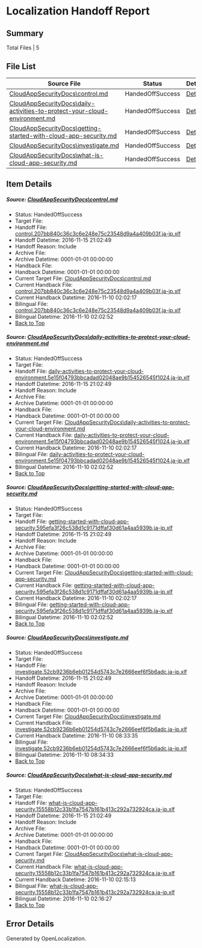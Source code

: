 # <a name='report-top'></a> Localization Handoff Report

## Summary
 Total Files | 5

## File List
 Source File | Status | Details 
 ----------- | ------ | ------- 
 [CloudAppSecurityDocs\control.md](https://github.com/Microsoft/CloudAppSecurityDocs-pr/blob/2f158e2f3643629d215eb23281b17a58ee7f78fc/CloudAppSecurityDocs/control.md) | HandedOffSuccess | [Details](#5a051fc106661fc2266587ac5dbbb8bbdabd88bc21)
 [CloudAppSecurityDocs\daily-activities-to-protect-your-cloud-environment.md](https://github.com/Microsoft/CloudAppSecurityDocs-pr/blob/42cd06942ef90bc40a191bc12ddc12a18388430d/CloudAppSecurityDocs/daily-activities-to-protect-your-cloud-environment.md) | HandedOffSuccess | [Details](#d07f8cfebd5654036078d474656a6e73e24d93d023)
 [CloudAppSecurityDocs\getting-started-with-cloud-app-security.md](https://github.com/Microsoft/CloudAppSecurityDocs-pr/blob/224c7039ecb7200ad951774ac5fb76202543a35c/CloudAppSecurityDocs/getting-started-with-cloud-app-security.md) | HandedOffSuccess | [Details](#2e9307b5166566efa65f4766c0331c6aa15118e929)
 [CloudAppSecurityDocs\investigate.md](https://github.com/Microsoft/CloudAppSecurityDocs-pr/blob/23ec0b7bef05146d3ff4a953225b56b52aa4959f/CloudAppSecurityDocs/investigate.md) | HandedOffSuccess | [Details](#fbd75fadb63bbaecd1e0dbd12b9162c0d17ce50e34)
 [CloudAppSecurityDocs\what-is-cloud-app-security.md](https://github.com/Microsoft/CloudAppSecurityDocs-pr/blob/224c7039ecb7200ad951774ac5fb76202543a35c/CloudAppSecurityDocs/what-is-cloud-app-security.md) | HandedOffSuccess | [Details](#690e58cd598ee9a6dd329e19cd65129df160e009202)

## Item Details
##### <a name='5a051fc106661fc2266587ac5dbbb8bbdabd88bc21'></a> Source: [CloudAppSecurityDocs\control.md](https://github.com/Microsoft/CloudAppSecurityDocs-pr/blob/2f158e2f3643629d215eb23281b17a58ee7f78fc/CloudAppSecurityDocs/control.md)
* Status: HandedOffSuccess
* Target File: 
* Handoff File: [control.207bb840c36c3c6e248e75c23548d9a4a409b03f.ja-jp.xlf](https://github.com/Microsoft/CloudAppSecurityDocs-pr.handoff/blob/68cad9b91a99a883a980673727e6bc649de92df5/ol-handoff/Microsoft/CloudAppSecurityDocs-pr.ja-jp/live/ht/control.207bb840c36c3c6e248e75c23548d9a4a409b03f.ja-jp.xlf)
* Handoff Datetime: 2016-11-15 21:02:49
* Handoff Reason: Include
* Archive File: 
* Archive Datetime: 0001-01-01 00:00:00
* Handback File: 
* Handback Datetime: 0001-01-01 00:00:00
* Current Target File: [CloudAppSecurityDocs\control.md](https://github.com/Microsoft/CloudAppSecurityDocs-pr.ja-jp/blob/700663d0f21cadb29db9f0d4fe40d269eee90d35/CloudAppSecurityDocs/control.md)
* Current Handback File: [control.207bb840c36c3c6e248e75c23548d9a4a409b03f.ja-jp.xlf](https://github.com/Microsoft/CloudAppSecurityDocs-pr.handback/blob/ce777d1570ea021e2025233f4bd88ccfe7e7adb4/ol-handback/Microsoft/CloudAppSecurityDocs-pr.ja-jp/live/ht/control.207bb840c36c3c6e248e75c23548d9a4a409b03f.ja-jp.xlf)
* Current Handback Datetime: 2016-11-10 02:02:17
* Bilingual File: [control.207bb840c36c3c6e248e75c23548d9a4a409b03f.ja-jp.xlf](https://github.com/Microsoft/CloudAppSecurityDocs-pr.handback/blob/ce777d1570ea021e2025233f4bd88ccfe7e7adb4/ol-handback/Microsoft/CloudAppSecurityDocs-pr.ja-jp/live/ht/control.207bb840c36c3c6e248e75c23548d9a4a409b03f.ja-jp.xlf)
* Bilingual Datetime: 2016-11-10 02:02:52
* [Back to Top](#report-top)

##### <a name='d07f8cfebd5654036078d474656a6e73e24d93d023'></a> Source: [CloudAppSecurityDocs\daily-activities-to-protect-your-cloud-environment.md](https://github.com/Microsoft/CloudAppSecurityDocs-pr/blob/42cd06942ef90bc40a191bc12ddc12a18388430d/CloudAppSecurityDocs/daily-activities-to-protect-your-cloud-environment.md)
* Status: HandedOffSuccess
* Target File: 
* Handoff File: [daily-activities-to-protect-your-cloud-environment.5e15f04793bbcadad02048ae9b154526545f1024.ja-jp.xlf](https://github.com/Microsoft/CloudAppSecurityDocs-pr.handoff/blob/68cad9b91a99a883a980673727e6bc649de92df5/ol-handoff/Microsoft/CloudAppSecurityDocs-pr.ja-jp/live/ht/daily-activities-to-protect-your-cloud-environment.5e15f04793bbcadad02048ae9b154526545f1024.ja-jp.xlf)
* Handoff Datetime: 2016-11-15 21:02:49
* Handoff Reason: Include
* Archive File: 
* Archive Datetime: 0001-01-01 00:00:00
* Handback File: 
* Handback Datetime: 0001-01-01 00:00:00
* Current Target File: [CloudAppSecurityDocs\daily-activities-to-protect-your-cloud-environment.md](https://github.com/Microsoft/CloudAppSecurityDocs-pr.ja-jp/blob/700663d0f21cadb29db9f0d4fe40d269eee90d35/CloudAppSecurityDocs/daily-activities-to-protect-your-cloud-environment.md)
* Current Handback File: [daily-activities-to-protect-your-cloud-environment.5e15f04793bbcadad02048ae9b154526545f1024.ja-jp.xlf](https://github.com/Microsoft/CloudAppSecurityDocs-pr.handback/blob/ce777d1570ea021e2025233f4bd88ccfe7e7adb4/ol-handback/Microsoft/CloudAppSecurityDocs-pr.ja-jp/live/ht/daily-activities-to-protect-your-cloud-environment.5e15f04793bbcadad02048ae9b154526545f1024.ja-jp.xlf)
* Current Handback Datetime: 2016-11-10 02:02:17
* Bilingual File: [daily-activities-to-protect-your-cloud-environment.5e15f04793bbcadad02048ae9b154526545f1024.ja-jp.xlf](https://github.com/Microsoft/CloudAppSecurityDocs-pr.handback/blob/ce777d1570ea021e2025233f4bd88ccfe7e7adb4/ol-handback/Microsoft/CloudAppSecurityDocs-pr.ja-jp/live/ht/daily-activities-to-protect-your-cloud-environment.5e15f04793bbcadad02048ae9b154526545f1024.ja-jp.xlf)
* Bilingual Datetime: 2016-11-10 02:02:52
* [Back to Top](#report-top)

##### <a name='2e9307b5166566efa65f4766c0331c6aa15118e929'></a> Source: [CloudAppSecurityDocs\getting-started-with-cloud-app-security.md](https://github.com/Microsoft/CloudAppSecurityDocs-pr/blob/224c7039ecb7200ad951774ac5fb76202543a35c/CloudAppSecurityDocs/getting-started-with-cloud-app-security.md)
* Status: HandedOffSuccess
* Target File: 
* Handoff File: [getting-started-with-cloud-app-security.595efa3f26c538d1c9171dffaf30d61a4aa5939b.ja-jp.xlf](https://github.com/Microsoft/CloudAppSecurityDocs-pr.handoff/blob/68cad9b91a99a883a980673727e6bc649de92df5/ol-handoff/Microsoft/CloudAppSecurityDocs-pr.ja-jp/live/ht/getting-started-with-cloud-app-security.595efa3f26c538d1c9171dffaf30d61a4aa5939b.ja-jp.xlf)
* Handoff Datetime: 2016-11-15 21:02:49
* Handoff Reason: Include
* Archive File: 
* Archive Datetime: 0001-01-01 00:00:00
* Handback File: 
* Handback Datetime: 0001-01-01 00:00:00
* Current Target File: [CloudAppSecurityDocs\getting-started-with-cloud-app-security.md](https://github.com/Microsoft/CloudAppSecurityDocs-pr.ja-jp/blob/700663d0f21cadb29db9f0d4fe40d269eee90d35/CloudAppSecurityDocs/getting-started-with-cloud-app-security.md)
* Current Handback File: [getting-started-with-cloud-app-security.595efa3f26c538d1c9171dffaf30d61a4aa5939b.ja-jp.xlf](https://github.com/Microsoft/CloudAppSecurityDocs-pr.handback/blob/ce777d1570ea021e2025233f4bd88ccfe7e7adb4/ol-handback/Microsoft/CloudAppSecurityDocs-pr.ja-jp/live/ht/getting-started-with-cloud-app-security.595efa3f26c538d1c9171dffaf30d61a4aa5939b.ja-jp.xlf)
* Current Handback Datetime: 2016-11-10 02:02:17
* Bilingual File: [getting-started-with-cloud-app-security.595efa3f26c538d1c9171dffaf30d61a4aa5939b.ja-jp.xlf](https://github.com/Microsoft/CloudAppSecurityDocs-pr.handback/blob/ce777d1570ea021e2025233f4bd88ccfe7e7adb4/ol-handback/Microsoft/CloudAppSecurityDocs-pr.ja-jp/live/ht/getting-started-with-cloud-app-security.595efa3f26c538d1c9171dffaf30d61a4aa5939b.ja-jp.xlf)
* Bilingual Datetime: 2016-11-10 02:02:52
* [Back to Top](#report-top)

##### <a name='fbd75fadb63bbaecd1e0dbd12b9162c0d17ce50e34'></a> Source: [CloudAppSecurityDocs\investigate.md](https://github.com/Microsoft/CloudAppSecurityDocs-pr/blob/23ec0b7bef05146d3ff4a953225b56b52aa4959f/CloudAppSecurityDocs/investigate.md)
* Status: HandedOffSuccess
* Target File: 
* Handoff File: [investigate.52cb9236b6eb01254d5743c7e2666eef6f5b6adc.ja-jp.xlf](https://github.com/Microsoft/CloudAppSecurityDocs-pr.handoff/blob/68cad9b91a99a883a980673727e6bc649de92df5/ol-handoff/Microsoft/CloudAppSecurityDocs-pr.ja-jp/live/ht/investigate.52cb9236b6eb01254d5743c7e2666eef6f5b6adc.ja-jp.xlf)
* Handoff Datetime: 2016-11-15 21:02:49
* Handoff Reason: Include
* Archive File: 
* Archive Datetime: 0001-01-01 00:00:00
* Handback File: 
* Handback Datetime: 0001-01-01 00:00:00
* Current Target File: [CloudAppSecurityDocs\investigate.md](https://github.com/Microsoft/CloudAppSecurityDocs-pr.ja-jp/blob/cb8174ef72e3e71611c1415114b50e161a7f71ce/CloudAppSecurityDocs/investigate.md)
* Current Handback File: [investigate.52cb9236b6eb01254d5743c7e2666eef6f5b6adc.ja-jp.xlf](https://github.com/Microsoft/CloudAppSecurityDocs-pr.handback/blob/b78b9caae5fbf8f9cad1b6fe260d1e473ec99446/ol-handback/Microsoft/CloudAppSecurityDocs-pr.ja-jp/live/ht/investigate.52cb9236b6eb01254d5743c7e2666eef6f5b6adc.ja-jp.xlf)
* Current Handback Datetime: 2016-11-10 08:33:35
* Bilingual File: [investigate.52cb9236b6eb01254d5743c7e2666eef6f5b6adc.ja-jp.xlf](https://github.com/Microsoft/CloudAppSecurityDocs-pr.handback/blob/b78b9caae5fbf8f9cad1b6fe260d1e473ec99446/ol-handback/Microsoft/CloudAppSecurityDocs-pr.ja-jp/live/ht/investigate.52cb9236b6eb01254d5743c7e2666eef6f5b6adc.ja-jp.xlf)
* Bilingual Datetime: 2016-11-10 08:34:33
* [Back to Top](#report-top)

##### <a name='690e58cd598ee9a6dd329e19cd65129df160e009202'></a> Source: [CloudAppSecurityDocs\what-is-cloud-app-security.md](https://github.com/Microsoft/CloudAppSecurityDocs-pr/blob/224c7039ecb7200ad951774ac5fb76202543a35c/CloudAppSecurityDocs/what-is-cloud-app-security.md)
* Status: HandedOffSuccess
* Target File: 
* Handoff File: [what-is-cloud-app-security.15558b12c33b1fa7547b161b413c292a732924ca.ja-jp.xlf](https://github.com/Microsoft/CloudAppSecurityDocs-pr.handoff/blob/68cad9b91a99a883a980673727e6bc649de92df5/ol-handoff/Microsoft/CloudAppSecurityDocs-pr.ja-jp/live/ht/what-is-cloud-app-security.15558b12c33b1fa7547b161b413c292a732924ca.ja-jp.xlf)
* Handoff Datetime: 2016-11-15 21:02:49
* Handoff Reason: Include
* Archive File: 
* Archive Datetime: 0001-01-01 00:00:00
* Handback File: 
* Handback Datetime: 0001-01-01 00:00:00
* Current Target File: [CloudAppSecurityDocs\what-is-cloud-app-security.md](https://github.com/Microsoft/CloudAppSecurityDocs-pr.ja-jp/blob/aaa960e7f848a77d134de699361e50b0807adcb7/CloudAppSecurityDocs/what-is-cloud-app-security.md)
* Current Handback File: [what-is-cloud-app-security.15558b12c33b1fa7547b161b413c292a732924ca.ja-jp.xlf](https://github.com/Microsoft/CloudAppSecurityDocs-pr.handback/blob/e10ecabbe2af1c1966c85a1d2220748edd481fa4/ol-handback/Microsoft/CloudAppSecurityDocs-pr.ja-jp/live/ht/what-is-cloud-app-security.15558b12c33b1fa7547b161b413c292a732924ca.ja-jp.xlf)
* Current Handback Datetime: 2016-11-10 02:15:13
* Bilingual File: [what-is-cloud-app-security.15558b12c33b1fa7547b161b413c292a732924ca.ja-jp.xlf](https://github.com/Microsoft/CloudAppSecurityDocs-pr.handback/blob/e10ecabbe2af1c1966c85a1d2220748edd481fa4/ol-handback/Microsoft/CloudAppSecurityDocs-pr.ja-jp/live/ht/what-is-cloud-app-security.15558b12c33b1fa7547b161b413c292a732924ca.ja-jp.xlf)
* Bilingual Datetime: 2016-11-10 02:16:27
* [Back to Top](#report-top)


## Error Details

Generated by OpenLocalization.
